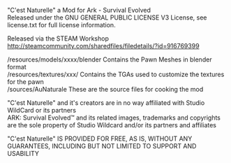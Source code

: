 "C'est Naturelle" a Mod for Ark - Survival Evolved<br>
Released under the GNU GENERAL PUBLIC LICENSE V3 License, see license.txt for full license information.

Released via the STEAM Workshop<br>
http://steamcommunity.com/sharedfiles/filedetails/?id=916769399

/resources/models/xxxx/blender	Contains the Pawn Meshes in blender format<br>
/resources/textures/xxx/		Contains the TGAs used to customize the textures for the pawn<br>
/sources/AuNaturale				These are the source files for cooking the mod

"C'est Naturelle" and it's creators are in no way affiliated with Studio WildCard or its partners<br>
ARK: Survival Evolved™ and its related images, trademarks and copyrights are the sole property of Studio Wildcard and/or its partners and affiliates

"C'est Naturelle" IS PROVIDED FOR FREE, AS IS, WITHOUT ANY GUARANTEES, INCLUDING BUT NOT LIMITED TO SUPPORT AND USABILITY